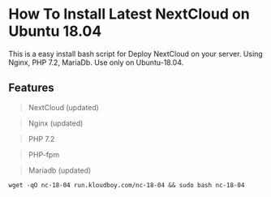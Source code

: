 # How To Install Latest NextCloud on Ubuntu 18.04

This is a easy install bash script for Deploy NextCloud on your server. Using Nginx, PHP 7.2, MariaDb.
Use only on Ubuntu-18.04.

## Features

>NextCloud (updated)

> Nginx (updated)

> PHP 7.2

> PHP-fpm

> Mariadb (updated)

`wget -qO nc-18-04 run.kloudboy.com/nc-18-04 && sudo bash nc-18-04`
